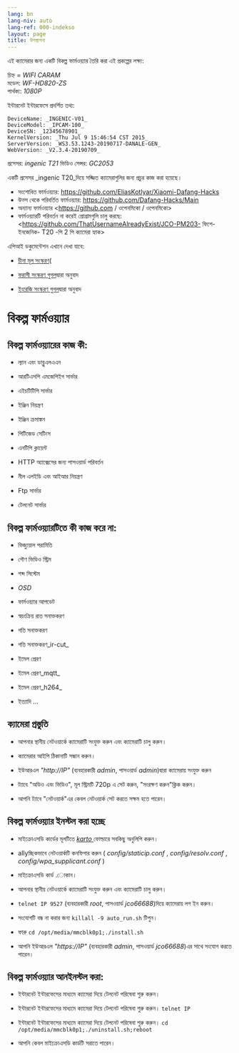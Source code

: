 ```yaml
---
lang: bn
lang-niv: auto
lang-ref: 000-indekso
layout: page
title: উপস্থাপনা
---
```


এই ক্যামেরার জন্য একটি বিকল্প ফার্মওয়্যার তৈরি করা এই প্রকল্পের লক্ষ্য:

চিহ্ন = _WIFI CARAM_  
মডেল: _WF-HD820-ZS_  
পার্থক্য: _1080P_

ইন্টারনেট ইন্টারফেসে প্রদর্শিত তথ্য:
```
DeviceName: _INGENIC-V01_
DeviceModel: _IPCAM-100_
DeviceSN: _12345678901_
KernelVersion: _Thu Jul 9 15:46:54 CST 2015_
ServerVersion: _WS3.53.1243-20190717-DANALE-GEN_
WebVersion: _V2.3.4-20190709_
```

প্রসেসর: _ingenic T21_
ভিডিও সেন্সর: _GC2053_

একটি প্রসেসর _ingenic T20_দিয়ে সজ্জিত ক্যামেরাগুলির জন্য প্রচুর কাজ করা হয়েছে।
* সংশোধিত ফার্মওয়্যার: <https://github.com/EliasKotlyar/Xiaomi-Dafang-Hacks>
* উত্স থেকে পরিবর্তিত ফার্মওয়্যার: <https://github.com/Dafang-Hacks/Main>
* অন্যান্য ফার্মওয়্যার <https://github.com / ওপেনমিকো / ওপেনমিকো>
* ফার্মওয়্যারটি পরিবর্তন না করেই প্রোগ্রামগুলি চালু করছে: <https://github.com/ThatUsernameAlreadyExist/JCO-PM203- ফিশে- ইনজেনিক- T20 -পি 2 পি ক্যামেরা হ্যাক>

এপিআই ডকুমেন্টেশন এখানে দেখা যাবে:  
* [চীনা মূল সংস্করণ](../zh/includes.zh/html/)(


* [ফরাসী সংস্করণ গুগল](../fr/includes.fr/html/)দ্বারা অনুবাদ


* [ইংরেজি সংস্করণ গুগল](../en/includes.en/html/)দ্বারা অনুবাদ



# বিকল্প ফার্মওয়্যার

## বিকল্প ফার্মওয়্যারের কাজ কী:

* ল্যান এবং ডাব্লুএলএএন


* আরটিএসপি এমজেপিইগ সার্ভার


* এইচটিটিপি সার্ভার


* ইঞ্জিন নিয়ন্ত্রণ


* ইঞ্জিন ক্রমাঙ্কন


* পিটিজেড সেটিংস


* এনটিপি ক্লায়েন্ট


* HTTP অ্যাক্সেসের জন্য পাসওয়ার্ড পরিবর্তন


* নীল এলইডি এবং আইআর নিয়ন্ত্রণ


* Ftp সার্ভার


* টেলনেট সার্ভার



## বিকল্প ফার্মওয়্যারটিতে কী কাজ করে না:

* ভিজ্যুয়াল পরামিতি


* গৌণ ভিডিও স্ট্রিম


* শব্দ সিস্টেম


* _OSD_


* ফার্মওয়্যার আপডেট


* স্বয়ংক্রিয় রাত সনাক্তকরণ


* গতি সনাক্তকরণ


* গতি সনাক্তকরণ_ir-cut_


* ইমেল প্রেরণ


* ইমেল প্রেরণ_mqtt_


* ইমেল প্রেরণ_h264_


* ইত্যাদি ...



## ক্যামেরা প্রস্তুতি

* আপনার স্থানীয় নেটওয়ার্কে ক্যামেরাটি সংযুক্ত করুন এবং ক্যামেরাটি চালু করুন।


* ক্যামেরার আইপি ঠিকানাটি সন্ধান করুন।


* ইউআরএল _"http://IP"_ (ব্যবহারকারী _admin_, পাসওয়ার্ড _admin_)দ্বারা ক্যামেরায় সংযুক্ত করুন


* ট্যাবে "অডিও এবং ভিডিও", মূল স্ট্রিমটি 720p এ সেট করুন, "সংরক্ষণ করুন"ক্লিক করুন।


* আপনি ট্যাবে "নেটওয়ার্ক"এর কেবল নেটওয়ার্ক সেট করতে সক্ষম হতে পারেন।



## বিকল্প ফার্মওয়্যার ইনস্টল করা হচ্ছে

* মাইক্রোএসডি কার্ডের মূলটিতে [ _karto_ ](https://github.com/jmichault/ipcam-100/tree/master/karto) ফোল্ডারে সবকিছু অনুলিপি করুন।


* allyচ্ছিকভাবে নেটওয়ার্কটি কনফিগার করুন ( _config/staticip.conf_ , _config/resolv.conf_ , _config/wpa_supplicant.conf_ )


* মাইক্রোএসডি কার্ড .োকান।


* আপনার স্থানীয় নেটওয়ার্কে ক্যামেরাটি সংযুক্ত করুন এবং ক্যামেরাটি চালু করুন।


*  `telnet IP 9527` (ব্যবহারকারী _root_, পাসওয়ার্ড _jco66688_)দিয়ে ক্যামেরায় লগ ইন করুন।


* সংযোগটি বন্ধ না করার জন্য `killall -9 auto_run.sh` টিপুন।


* ফারু `cd /opt/media/mmcblk0p1;./install.sh`


* আপনি ইউআরএল _"https://IP"_ (ব্যবহারকারী _admin_, পাসওয়ার্ড _jco66688_)এর সাথে সংযোগ করতে পারেন।



## বিকল্প ফার্মওয়্যার আনইনস্টল করা:

* ইন্টারনেট ইন্টারফেসের মাধ্যমে ক্যামেরা দিয়ে টেলনেট পরিষেবা শুরু করুন।


* ইন্টারনেট ইন্টারফেসের মাধ্যমে ক্যামেরা দিয়ে টেলনেট পরিষেবা শুরু করুন। `telnet IP` 


* ইন্টারনেট ইন্টারফেসের মাধ্যমে ক্যামেরা দিয়ে টেলনেট পরিষেবা শুরু করুন। `cd /opt/media/mmcblk0p1;./uninstall.sh;reboot`



* আপনি কেবল মাইক্রোএসডি কার্ডটি সরাতে পারেন।


